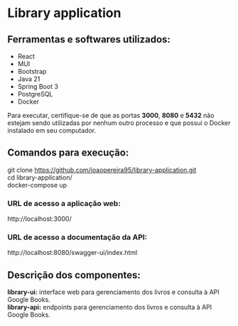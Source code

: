 # Library application

## Ferramentas e softwares utilizados:
* React
* MUI
* Bootstrap
* Java 21
* Spring Boot 3
* PostgreSQL
* Docker

Para executar, certifique-se de que as portas **3000**, **8080** e **5432** não estejam sendo utilizadas por nenhum outro processo e que possui o Docker instalado em seu computador.

## Comandos para execução:
git clone https://github.com/joaopereira95/library-application.git  
cd library-application/  
docker-compose up  

### URL de acesso a aplicação web: 
http://localhost:3000/

### URL de acesso a documentação da API: 
http://localhost:8080/swagger-ui/index.html

## Descrição dos componentes:
**library-ui:** interface web para gerenciamento dos livros e consulta à API Google Books.  
**library-api:** endpoints para gerenciamento dos livros e consulta à API Google Books. 
